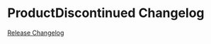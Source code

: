 # ProductDiscontinued Changelog

[Release Changelog](https://github.com/spryker/product-discontinued/releases)
